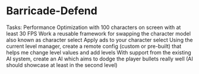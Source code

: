 # Barricade-Defend
Tasks: Performance Optimization with 100 characters on screen with at least 30 FPS  Work a reusable framework for swapping the character model also known as character select Apply ads to your character select Using the current level manager, create a remote config (custom or pre-built) that helps me change level values and add levels With support from the existing AI system, create an AI which aims to dodge the player bullets really well (AI should showcase at least in the second level)
